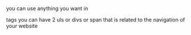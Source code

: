 you can use anything you want in <nav> tags you can have 2 uls or divs or span that is related to the navigation of your website
